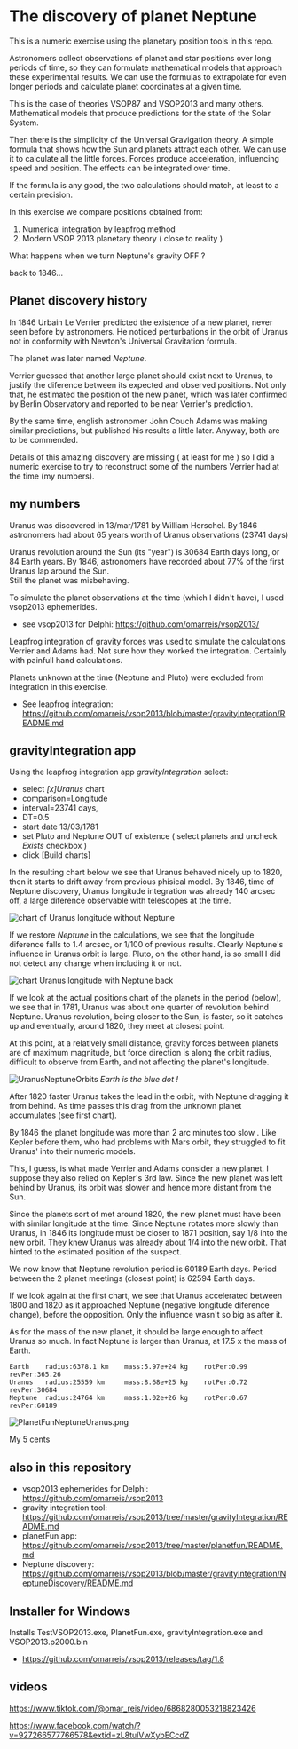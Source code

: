 # The discovery of planet Neptune

This is a numeric exercise using the planetary position tools in this repo.

Astronomers collect observations of planet and star positions over 
long periods of time, so they can formulate mathematical models
that approach these experimental results.
We can use the formulas to extrapolate for even longer periods
and calculate planet coordinates at a given time.

This is the case of theories VSOP87 and VSOP2013 and many others.
Mathematical models that produce predictions for
the state of the Solar System.

Then there is the simplicity of the Universal Gravigation theory.
A simple formula that shows how the Sun and planets attract each other.
We can use it to calculate all the little forces.
Forces produce acceleration, influencing speed and position. 
The effects can be integrated over time.
 
If the formula is any good, the two calculations should match, 
at least to a certain precision.

In this exercise we compare positions obtained from:

1) Numerical integration by leapfrog method
2) Modern VSOP 2013 planetary theory ( close to reality )

What happens when we turn Neptune's gravity OFF ?  

back to 1846...

## Planet discovery history

In 1846 Urbain Le Verrier predicted the existence of a new planet,
never seen before by astronomers. He noticed perturbations in the 
orbit of Uranus not in conformity with Newton's Universal Gravitation formula.

The planet was later named *Neptune*.

Verrier guessed that another large planet should exist next to Uranus, 
to justify the diference between its expected and observed positions. 
Not only that, he estimated the position of the new planet, 
which was later confirmed by Berlin Observatory and reported to be 
near Verrier's prediction.

By the same time, english astronomer John Couch Adams was making
similar predictions, but published his results a little later.
Anyway, both are to be commended.

Details of this amazing discovery are missing ( at least for me )
so I did a numeric exercise to try to reconstruct some of the 
numbers Verrier had at the time (my numbers).  

## my numbers

Uranus was discovered in 13/mar/1781 by William Herschel.
By 1846 astronomers had about 65 years worth of Uranus observations (23741 days)

Uranus revolution around the Sun (its "year") is 30684 Earth days long, or 84 Earth years. 
By 1846, astronomers have recorded about 77% of the first Uranus lap around the Sun.  
Still the planet was misbehaving.

To simulate the planet observations at the time (which I didn't have), I used vsop2013 ephemerides. 

* see vsop2013 for Delphi: https://github.com/omarreis/vsop2013/

Leapfrog integration of gravity forces was used to simulate the calculations Verrier and Adams had.
Not sure how they worked the integration. Certainly with painfull hand calculations. 

Planets unknown at the time (Neptune and Pluto) were excluded from integration in this exercise.

* See leapfrog integration: https://github.com/omarreis/vsop2013/blob/master/gravityIntegration/README.md 
   
## gravityIntegration app

Using the leapfrog integration app *gravityIntegration* select:

  * select *[x]Uranus* chart
  * comparison=Longitude
  * interval=23741 days, 
  * DT=0.5 
  * start date 13/03/1781 
  * set Pluto and Neptune OUT of existence ( select planets and uncheck *Exists* checkbox )
  * click [Build charts]

In the resulting chart below we see that Uranus behaved nicely up to 1820, 
then it starts to drift away from previous phisical model. By 1846, time of Neptune discovery, 
Uranus longitude integration was already 140 arcsec off, a large diference observable with telescopes at the time.

![chart of Uranus longitude without Neptune](UranusLongitudeNoNeptune.png)

If we restore *Neptune* in the calculations, we see that the longitude diference falls to 1.4 arcsec, or 1/100 of previous results. Clearly Neptune's influence in Uranus orbit is large. Pluto, on the other hand, is so small I did not detect any change when including it or not.  

![chart Uranus longitude with Neptune back](UranusLongitudeWithNeptuneAdded.png)

If we look at the actual positions chart of the planets in the period (below),
we see that in 1781, Uranus was about one quarter of revolution
behind Neptune.  Uranus revolution, being closer to the Sun,
is faster, so it catches up and eventually, around 1820, 
they meet at closest point.   

At this point, at a relatively small distance, gravity forces between planets 
are of maximum magnitude, but force direction is along the orbit radius,
difficult to observe from Earth, and not affecting the planet's longitude. 

![UranusNeptuneOrbits](UranusNeptune1871-1846.png)
*Earth is the blue dot !*

After 1820 faster Uranus takes the lead in the orbit, 
with Neptune dragging it from behind. As time passes this drag from 
the unknown planet accumulates (see first chart).  

By 1846 the planet longitude was more than 2 arc minutes too slow .
Like Kepler before them, who had problems with Mars orbit, 
they struggled to fit Uranus' into their numeric models. 

This, I guess, is what made Verrier and Adams consider a new planet.
I suppose they also relied on Kepler's 3rd law. Since the new planet was 
left behind by Uranus, its orbit was slower and hence more distant from the Sun.  

Since the planets sort of met around 1820, the new planet must have been 
with similar longitude at the time. Since Neptune rotates more slowly than Uranus, 
in 1846 its longitude must be closer to 1871 position, say 1/8 into the new orbit.
They knew Uranus was already about 1/4 into the new orbit. 
That hinted to the estimated position of the suspect.

We now know that Neptune revolution period is 60189 Earth days.
Period between the 2 planet meetings (closest point) is 62594 Earth days.

If we look again at the first chart, we see that Uranus accelerated between 
1800 and 1820 as it approached Neptune (negative longitude diference change),
before the opposition. Only the influence wasn't so big as after it.

As for the mass of the new planet, it should be large enough to affect Uranus so much.
In fact Neptune is larger than Uranus, at 17.5 x the mass of Earth. 


    Earth    radius:6378.1 km    mass:5.97e+24 kg    rotPer:0.99    revPer:365.26  
    Uranus   radius:25559 km     mass:8.68e+25 kg    rotPer:0.72    revPer:30684  
    Neptune  radius:24764 km     mass:1.02e+26 kg    rotPer:0.67    revPer:60189  
    
![PlanetFunNeptuneUranus.png](PlanetFunNeptuneUranus.png)


My 5 cents

## also in this repository
* vsop2013 ephemerides for Delphi: https://github.com/omarreis/vsop2013
* gravity integration tool: https://github.com/omarreis/vsop2013/tree/master/gravityIntegration/README.md
* planetFun app: https://github.com/omarreis/vsop2013/tree/master/planetfun/README.md
* Neptune discovery: https://github.com/omarreis/vsop2013/blob/master/gravityIntegration/NeptuneDiscovery/README.md

## Installer for Windows 

Installs TestVSOP2013.exe, PlanetFun.exe, gravityIntegration.exe and VSOP2013.p2000.bin

* https://github.com/omarreis/vsop2013/releases/tag/1.8

## videos

https://www.tiktok.com/@omar_reis/video/6868280053218823426

https://www.facebook.com/watch/?v=927266577766578&extid=zL8tulVwXybECcdZ


